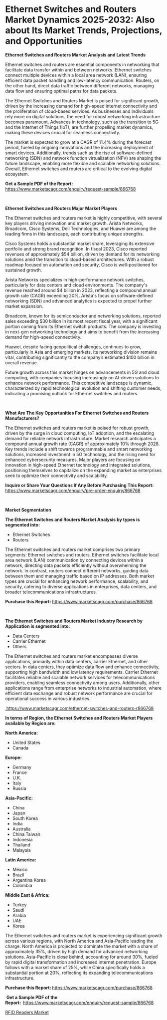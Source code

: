 <p><h1>Ethernet Switches and Routers Market Dynamics 2025-2032: Also about Its Market Trends, Projections, and Opportunities</h1></p><p><strong>Ethernet Switches and Routers Market Analysis and Latest Trends</strong></p>
<p><p>Ethernet switches and routers are essential components in networking that facilitate data transfer within and between networks. Ethernet switches connect multiple devices within a local area network (LAN), ensuring efficient data packet handling and low-latency communication. Routers, on the other hand, direct data traffic between different networks, managing data flow and ensuring optimal paths for data packets.</p><p>The Ethernet Switches and Routers Market is poised for significant growth, driven by the increasing demand for high-speed internet connectivity and the proliferation of cloud-based services. As businesses and individuals rely more on digital solutions, the need for robust networking infrastructure becomes paramount. Advances in technology, such as the transition to 5G and the Internet of Things (IoT), are further propelling market dynamics, making these devices crucial for seamless connectivity.</p><p>The market is expected to grow at a CAGR of 11.4% during the forecast period, fueled by ongoing innovations and the increasing deployment of smart devices. Additionally, trends such as the rise of software-defined networking (SDN) and network function virtualization (NFV) are shaping the future landscape, enabling more flexible and scalable networking solutions. Overall, Ethernet switches and routers are critical to the evolving digital ecosystem.</p></p>
<p><strong>Get a Sample PDF of the Report:&nbsp;</strong> <a href="https://www.marketscagr.com/enquiry/request-sample/866768?utm_campaign=1999&utm_medium=2&utm_source=Github&utm_content=ia&utm_term=10022025&utm_id=ethernet-switches-and-routers">https://www.marketscagr.com/enquiry/request-sample/866768</a></p>
<p>&nbsp;</p>
<p><strong>Ethernet Switches and Routers Major Market Players</strong></p>
<p><p>The Ethernet switches and routers market is highly competitive, with several key players driving innovation and market growth. Arista Networks, Broadcom, Cisco Systems, Dell Technologies, and Huawei are among the leading firms in this landscape, each contributing unique strengths.</p><p>Cisco Systems holds a substantial market share, leveraging its extensive portfolio and strong brand recognition. In fiscal 2023, Cisco reported revenues of approximately $54 billion, driven by demand for its networking solutions amid the transition to cloud-based architectures. With a robust roadmap focused on automation and security, Cisco is well-positioned for sustained growth.</p><p>Arista Networks specializes in high-performance network switches, particularly for data centers and cloud environments. The company's revenue reached around $4 billion in 2023, reflecting a compound annual growth rate (CAGR) exceeding 20%. Arista's focus on software-defined networking (SDN) and advanced analytics is expected to propel further market expansion.</p><p>Broadcom, known for its semiconductor and networking solutions, reported sales exceeding $30 billion in its most recent fiscal year, with a significant portion coming from its Ethernet switch products. The company is investing in next-gen networking technology and aims to benefit from the increasing demand for high-speed connectivity.</p><p>Huawei, despite facing geopolitical challenges, continues to grow, particularly in Asia and emerging markets. Its networking division remains vital, contributing significantly to the company’s estimated $100 billion in overall revenue.</p><p>Future growth across this market hinges on advancements in 5G and cloud computing, with companies focusing increasingly on AI-driven solutions to enhance network performance. This competitive landscape is dynamic, characterized by rapid technological evolution and shifting customer needs, indicating a promising outlook for Ethernet switches and routers.</p></p>
<p>&nbsp;</p>
<p><strong>What Are The Key Opportunities For Ethernet Switches and Routers Manufacturers?</strong></p>
<p><p>The Ethernet switches and routers market is poised for robust growth, driven by the surge in cloud computing, IoT adoption, and the escalating demand for reliable network infrastructure. Market research anticipates a compound annual growth rate (CAGR) of approximately 10% through 2028. Key trends include a shift towards programmable and smart networking solutions, increased investment in 5G technology, and the rising need for enhanced cybersecurity measures. Major players are focusing on innovation in high-speed Ethernet technology and integrated solutions, positioning themselves to capitalize on the expanding market as enterprises seek to optimize their connectivity and scalability.</p></p>
<p><strong>Inquire or Share Your Questions If Any Before Purchasing This Report:</strong> <a href="https://www.marketscagr.com/enquiry/pre-order-enquiry/866768?utm_campaign=1999&utm_medium=2&utm_source=Github&utm_content=ia&utm_term=10022025&utm_id=ethernet-switches-and-routers">https://www.marketscagr.com/enquiry/pre-order-enquiry/866768</a></p>
<p>&nbsp;</p>
<p><strong>Market Segmentation</strong></p>
<p><strong>The Ethernet Switches and Routers Market Analysis by types is segmented into:</strong></p>
<p><ul><li>Ethernet Switches</li><li>Routers</li></ul></p>
<p><p>The Ethernet switches and routers market comprises two primary segments: Ethernet switches and routers. Ethernet switches facilitate local area network (LAN) communication by connecting devices within a network, directing data packets efficiently without overwhelming the network. In contrast, routers connect different networks, guiding data between them and managing traffic based on IP addresses. Both market types are crucial for enhancing network performance, scalability, and security, catering to diverse applications in enterprises, data centers, and broader telecommunications infrastructures.</p></p>
<p><strong>Purchase this Report:&nbsp;</strong><a href="https://www.marketscagr.com/purchase/866768?utm_campaign=1999&utm_medium=2&utm_source=Github&utm_content=ia&utm_term=10022025&utm_id=ethernet-switches-and-routers">https://www.marketscagr.com/purchase/866768</a></p>
<p>&nbsp;</p>
<p><strong>The Ethernet Switches and Routers Market Industry Research by Application is segmented into:</strong></p>
<p><ul><li>Data Centers</li><li>Carrier Ethernet</li><li>Others</li></ul></p>
<p><p>The Ethernet switches and routers market encompasses diverse applications, primarily within data centers, carrier Ethernet, and other sectors. In data centers, they optimize data flow and enhance connectivity, supporting high bandwidth and low latency requirements. Carrier Ethernet facilitates reliable and scalable network services for telecommunications providers, enabling seamless connectivity among users. Additionally, other applications range from enterprise networks to industrial automation, where efficient data exchange and robust network performance are crucial for operational success in various industries.</p></p>
<p><a href="https://www.marketscagr.com/ethernet-switches-and-routers-r866768?utm_campaign=1999&utm_medium=2&utm_source=Github&utm_content=ia&utm_term=10022025&utm_id=ethernet-switches-and-routers">&nbsp;https://www.marketscagr.com/ethernet-switches-and-routers-r866768</a></p>
<p><strong>In terms of Region, the Ethernet Switches and Routers Market Players available by Region are:</strong></p>
<p>
    <p> <strong> North America: </strong>
        <ul>
            <li>United States</li>
            <li>Canada</li>
        </ul>
        </p> 
    <p> <strong> Europe: </strong>
        <ul>
            <li>Germany</li>
            <li>France</li>
            <li>U.K.</li>
            <li>Italy</li>
            <li>Russia</li>
        </ul>
        </p> 
    <p> <strong> Asia-Pacific: </strong>
        <ul>
            <li>China</li>
            <li>Japan</li>
            <li>South Korea</li>
            <li>India</li>
            <li>Australia</li>
            <li>China Taiwan</li>
            <li>Indonesia</li>
            <li>Thailand</li>
            <li>Malaysia</li>
        </ul>
        </p> 
    <p> <strong> Latin America: </strong>
        <ul>
            <li>Mexico</li>
            <li>Brazil</li>
            <li>Argentina Korea</li>
            <li>Colombia</li>
        </ul>
        </p> 
    <p> <strong> Middle East & Africa: </strong>
        <ul>
            <li>Turkey</li>
            <li>Saudi</li>
            <li>Arabia</li>
            <li>UAE</li>
            <li>Korea</li>
        </ul>
    </p>
    </p>
<p><p>The Ethernet switches and routers market is experiencing significant growth across various regions, with North America and Asia-Pacific leading the charge. North America is projected to dominate the market with a share of approximately 35%, driven by high demand for advanced networking solutions. Asia-Pacific is close behind, accounting for around 30%, fueled by rapid digital transformation and increased internet penetration. Europe follows with a market share of 25%, while China specifically holds a substantial portion at 20%, reflecting its expanding telecommunications infrastructure.</p></p>
<p><strong>Purchase this Report: </strong><a href="https://www.marketscagr.com/purchase/866768?utm_campaign=1999&utm_medium=2&utm_source=Github&utm_content=ia&utm_term=10022025&utm_id=ethernet-switches-and-routers">https://www.marketscagr.com/purchase/866768</a></p>
<p>&nbsp;<strong>Get a Sample PDF of the Report:&nbsp;&nbsp;</strong><a href="https://www.marketscagr.com/enquiry/request-sample/866768?utm_campaign=1999&utm_medium=2&utm_source=Github&utm_content=ia&utm_term=10022025&utm_id=ethernet-switches-and-routers">https://www.marketscagr.com/enquiry/request-sample/866768</a></p>
<p><strong></strong></p>
<p><p><a href="https://github.com/tamvrosiya/Market-Research-Report-List-6/blob/main/rfid-readers-market.md?utm_campaign=1999&utm_medium=2&utm_source=Github&utm_content=ia&utm_term=10022025&utm_id=ethernet-switches-and-routers">RFID Readers Market</a></p></p>